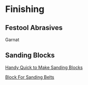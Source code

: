 # Finishing

## Festool Abrasives

Garnat

## Sanding Blocks

[Handy Quick to Make Sanding Blocks](https://atelierdubricoleur.wordpress.com/2016/09/26/handy-quick-to-make-sanding-blocks-pratiques-blocs-de-poncage-rapidement-realises/)

[Block For Sanding Belts](https://atelierdubricoleur.wordpress.com/2012/05/30/belt-sanding-block-bloc-de-poncage-a-courroie-de-papier-abrasif/)
